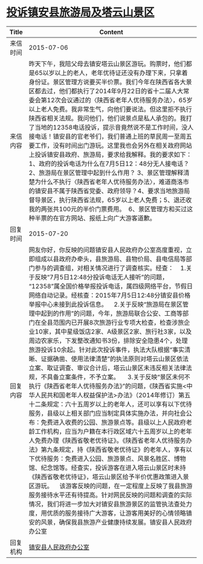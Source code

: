 # <a href="http://www.shangluo.gov.cn/zmhd/ldxxxx.jsp?urltype=leadermail.LeaderMailContentUrl&wbtreeid=1112&leadermailid=3236">投诉镇安县旅游局及塔云山景区</a>
| Title |                                                                                                                                                                                                                                                                                                                                                                                                                                                Content                                                                                                                                                                                                                                                                                                                                                                                                                                                 |
|:-----:|--------------------------------------------------------------------------------------------------------------------------------------------------------------------------------------------------------------------------------------------------------------------------------------------------------------------------------------------------------------------------------------------------------------------------------------------------------------------------------------------------------------------------------------------------------------------------------------------------------------------------------------------------------------------------------------------------------------------------------------------------------------------------------------------------------------------------------------------------------------------------------------------------------|
| 来信时间  | 2015-07-06                                                                                                                                                                                                                                                                                                                                                                                                                                                                                                                                                                                                                                                                                                                                                                                                                                                                                             |
| 来信内容  | 昨天下午，我陪父母去镇安塔云山景区游玩。购票时，他们都是65以岁以上的老人，老年优待证还没有办理下来，只拿着身份证。景区管理方说要买半价票。我们今年在陕西省各大景区都去过，他们都执行了2014年9月22日的省十二届人大常委会第12次会议通过的〈陕西省老年人优待服务办法〉，65岁以上老人免费。我非常生气，向他们要说法。但这里拒不执行陕西省相关法规。我问他们，他们说景点是私人承包的。我打了当地的12358电话投诉，提示音竟然说不是工作时间，没人接电话！镇安县的官老爷们，我们普通上班的草民周一至周五要工作，没有时间出门游玩。这里我也会另外在相关政府网站上投诉镇安县政府、旅游局，要求给我解释。我的要求如下： 1、政府的投诉电话为什么在7月5日12：48分无人接电话？ 2、旅游局在景区管理中起到什么作用？ 3、景区管理解释清楚为什么不执行〈陕西省老年人优待服务办法〉，难道商洛市的镇安县不属于陕西省党委、政府领导？4、要求当地旅游局督导景区，执行陕西省法规，65岁以上老人免费；5、退还收我的两张共100元的半价门票费用。  6、景区管理方和买过这种半票的在官方网站、报纸上向广大游客道歉。                                                                                                                                                                                                                                                                                                                                                                                        |
| 回复时间  | 2015-07-20                                                                                                                                                                                                                                                                                                                                                                                                                                                                                                                                                                                                                                                                                                                                                                                                                                                                                             |
| 回复内容  | 网友你好，你反映的问题镇安县人民政府办公室高度重视，立即组成以县政府办牵头，县旅游局、县物价局、县电信局等部门参与的调查组，对相关情况进行了调查核实。经查：    1.关于反映“7月5日12:48分投诉电话无人接听”的问题， “12358”属全国价格举报投诉电话，属四级网络平台，节假日网络自动记录。经核查：2015年7月5日12:48分镇安县价格举报中心未接到此投诉信息。    2.关于反映“旅游局在景区管理中起到的作用”的问题，今年，旅游局联合公安、工商等部门在全县范围内已开展8次旅游行业专项大检查，检查涉旅企业10家，其中星级饭店2家、A级景区2家、旅行社3家，以及周边农家乐，下发整改通知书3份，排除安全隐患4个，处理旅游投诉10余起。针对此次投诉事件，执法大队根据“事实清晰、证据确凿、使用法律清楚”的执法原则对塔云山景区依法立案、取证调查、审议合计后，塔云山景区未违反相关法律法规，不具备立案条件，不予立案。     3.关于反映“景区未何不执行《陕西省老年人优待服务办法》”的问题，《陕西省实施<中华人民共和国老年人权益保护法>办法》（2014年修订）第五十二条规定：六十五周岁以上的老年人，还可以享有以下优待服务，县级以上相关部门应当制定具体实施办法，并向社会公布：免费进入收费的公园、旅游景点等。县级以上人民政府老龄工作机构，应当为户籍在本行政区域六十五周岁以上的老年人免费办理《陕西省敬老优待证》。《陕西省老年人优待服务办法》第九条规定，持《陕西省敬老优待证》的老年人，享有以下优待服务：免费进入公园、旅游景点、风景名胜区、博物馆、纪念馆等。经查实，投诉游客在进入塔云山景区时未持《陕西省敬老优待证》，塔云山景区给予半价优惠政策进入景区游玩。    该游客反映的问题，在一定程度上反映了我县旅游服务接待水平还有待提高。针对网民反映的问题和调查的实际情况，我们将进一步加大对镇安县旅游景区的监管执法查处力度，用优质的服务接待广大游客，让游客用美好的心情领略镇安的风景，确保我县旅游产业健康持续发展。镇安县人民政府办公室 |
| 回复机构  | <a href="../../category/agencies/镇安县人民政府办公室.md">镇安县人民政府办公室</a>                                                                                                                                                                                                                                                                                                                                                                                                                                                                                                                                                                                                                                                                                                                                                                                                                                         |